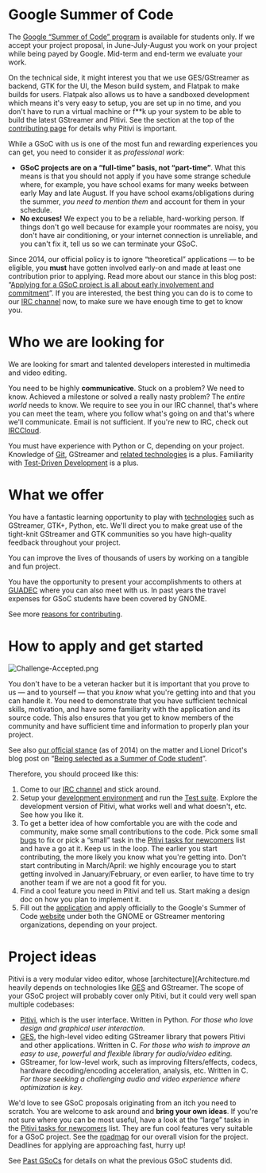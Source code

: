 # Google Summer of Code

The [Google “Summer of Code”
program](https://developers.google.com/open-source/gsoc/) is available
for students only. If we accept your project proposal, in
June-July-August you work on your project while being payed by Google.
Mid-term and end-term we evaluate your work.

On the technical side, it might interest you that we use GES/GStreamer
as backend, GTK for the UI, the Meson build system, and Flatpak to make
builds for users. Flatpak also allows us to have a sandboxed development
which means it's very easy to setup, you are set up in no time, and you
don't have to run a virtual machine or f\*\*k up your system to be able
to build the latest GStreamer and Pitivi. See the section at the top of
the [contributing page](http://www.pitivi.org/?go=contributing) for
details why Pitivi is important.

While a GSoC with us is one of the most fun and rewarding experiences
you can get, you need to consider it as *professional work*:

-   **GSoC projects are on a “full-time” basis, not “part-time”**. What
    this means is that you should not apply if you have some strange
    schedule where, for example, you have school exams for many weeks
    between early May and late August. If you have school
    exams/obligations during the summer, *you need to mention them* and
    account for them in your schedule.
-   **No excuses!** We expect you to be a reliable, hard-working person.
    If things don't go well because for example your roommates are
    noisy, you don't have air conditioning, or your internet connection
    is unreliable, and you can't fix it, tell us so we can terminate
    your GSoC.

Since 2014, our official policy is to ignore “theoretical” applications
— to be eligible, you **must** have gotten involved early-on and made at
least one contribution prior to applying. Read more about our stance in
this blog post: “[Applying for a GSoC project is all about early
involvement and
commitment](http://jeff.ecchi.ca/blog/2014/02/15/applying-for-a-gsoc-project-is-all-about-early-involvement-and-commitment/)”.
If you are interested, the best thing you can do is to come to our [IRC
channel](http://www.pitivi.org/?go=contact) now, to make sure we have
enough time to get to know you.

# Who we are looking for

We are looking for smart and talented developers interested in
multimedia and video editing.

You need to be highly **communicative**. Stuck on a problem? We need to
know. Achieved a milestone or solved a really nasty problem? The *entire
world* needs to know. We require to see you in our IRC channel, that's
where you can meet the team, where you follow what's going on and that's
where we'll communicate. Email is not sufficient. If you're new to IRC,
check out [IRCCloud](https://www.irccloud.com/pricing).

You must have experience with Python or C, depending on your project.
Knowledge of [Git](Git.md), GStreamer and [related
technologies](Architecture.md) is a plus. Familiarity with
[Test-Driven
Development](http://en.wikipedia.org/wiki/Test-driven_development) is a
plus.

# What we offer

You have a fantastic learning opportunity to play with
[technologies](Architecture.md) such as GStreamer, GTK+, Python,
etc. We'll direct you to make great use of the tight-knit GStreamer and
GTK communities so you have high-quality feedback throughout your
project.

You can improve the lives of thousands of users by working on a tangible
and fun project.

You have the opportunity to present your accomplishments to others at
[GUADEC](http://en.wikipedia.org/wiki/GNOME_Users_And_Developers_European_Conference)
where you can also meet with us. In past years the travel expenses for
GSoC students have been covered by GNOME.

See more [reasons for
contributing](http://www.pitivi.org/?go=contributing).

# How to apply and get started

![](Challenge-Accepted.png "Challenge-Accepted.png")

You don't have to be a veteran hacker but it is important that you prove
to us — and to yourself — that you *know* what you're getting into and
that you can handle it. You need to demonstrate that you have sufficient
technical skills, motivation, and have some familiarity with the
application and its source code. This also ensures that you get to know
members of the community and have sufficient time and information to
properly plan your project.

See also [our official
stance](http://jeff.ecchi.ca/blog/2014/02/15/applying-for-a-gsoc-project-is-all-about-early-involvement-and-commitment/)
(as of 2014) on the matter and Lionel Dricot's blog post on “[Being
selected as a Summer of Code
student](http://ploum.net/be-selected-student-for-soc/)”.

Therefore, you should proceed like this:

1.  Come to our [IRC channel](http://www.pitivi.org/?go=contact) and
    stick around.
2.  Setup your [development
    environment](https://github.com/pitivi/pitivi/blob/master/docs/HACKING.md)
    and run the [Test suite](Testing.md). Explore the
    development version of Pitivi, what works well and what doesn't,
    etc. See how you like it.
3.  To get a better idea of how comfortable you are with the code and
    community, make some small contributions to the code. Pick some
    small [bugs](https://phabricator.freedesktop.org/project/view/15/)
    to fix or pick a “small” task in the [Pitivi tasks for
    newcomers](https://phabricator.freedesktop.org/tag/pitivi_tasks_for_newcomers/)
    list and have a go at it. Keep us in the loop. The earlier you start
    contributing, the more likely you know what you're getting into.
    Don't start contributing in March/April: we highly encourage you to
    start getting involved in January/February, or even earlier, to have
    time to try another team if we are not a good fit for you.
4.  Find a cool feature you need in Pitivi and tell us. Start making a
    design doc on how you plan to implement it.
5.  Fill out the
    [application](https://wiki.gnome.org/Outreach/SummerOfCode/Students#Fill_out_the_Application)
    and apply officially to the Google's Summer of Code
    [website](https://developers.google.com/open-source/gsoc/) under
    both the GNOME or GStreamer mentoring organizations, depending on
    your project.

# Project ideas

Pitivi is a very modular video editor, whose
[architecture](Architecture.md heavily depends on technologies
like [GES](GES.md) and GStreamer. The scope of your GSoC project
will probably cover only Pitivi, but it could very well span multiple
codebases:

-   [Pitivi](http://www.pitivi.org/manual/mainwindow.html), which is the
    user interface. Written in Python. *For those who love design and
    graphical user interaction.*
-   [GES](GES.md), the high-level video editing GStreamer
    library that powers Pitivi and other applications. Written in C.
    *For those who wish to improve an easy to use, powerful and flexible
    library for audio/video editing.*
-   GStreamer, for low-level work, such as improving filters/effects,
    codecs, hardware decoding/encoding acceleration, analysis, etc.
    Written in C. *For those seeking a challenging audio and video
    experience where optimization is key.*

We'd love to see GSoC proposals originating from an itch you need to
scratch. You are welcome to ask around and **bring your own ideas**. If
you're not sure where you can be most useful, have a look at the “large”
tasks in the [Pitivi tasks for
newcomers](https://phabricator.freedesktop.org/tag/pitivi_tasks_for_newcomers/)
list. They are fun cool features very suitable for a GSoC project. See
the [roadmap](roadmap.md) for our overall vision for the
project. Deadlines for applying are approaching fast, hurry up!

See [Past GSoCs](Past_GSoCs.md) for details on what the previous
GSoC students did.
